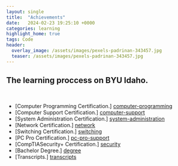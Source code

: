 ```yaml
---
layout: single
title:  "Achievements"
date:   2024-02-23 19:25:10 +0000
categories: learning
highlight_home: true
tags: Code
header:
  overlay_image: /assets/images/pexels-padrinan-343457.jpg
  teaser: /assets/images/pexels-padrinan-343457.jpg
---
```

## __The learning proccess on BYU Idaho.__  

<br/>

- [Computer Programming Certification.] [computer-programming]
- [Computer Support Certification.] [computer-support]
- [System Administration Certification.] [system-administration]
- [Network Certification.] [network]
- [Switching Certification.] [switching]
- [PC Pro Certification.] [pc-pro-support]
- [CompTIASecurity+ Certification.] [security]
- [Bachelor Degree.] [degree]
- [Transcripts.] [transcripts]

[computer-programming]: https://carlosdgerez.github.io/Gerez-Resume/ComputerProgrammingCertificate.pdf 
[computer-support]: https://carlosdgerez.github.io/Gerez-Resume/ComputerSupportCertificate.pdf 
[system-administration]: https://carlosdgerez.github.io/Gerez-Resume/SystemAdministratorCertificate.pdf 
[network]: https://carlosdgerez.github.io/Gerez-Resume/CertificateNetwork.pdf 
[switching]: https://carlosdgerez.github.io/Gerez-Resume/CertificateSwitchingPro.pdf 
[pc-pro-support]: https://carlosdgerez.github.io/Gerez-Resume/CertificatePCPro.pdf 
[security]: https://carlosdgerez.github.io/Gerez-Resume/CompTIASecurity+certificate.pdf 
[degree]: https://carlosdgerez.github.io/Gerez-Resume/BachelorDegree.pdf 
[transcripts]: https://carlosdgerez.github.io/Gerez-Resume/CumLaudeTranscript.pdf 
